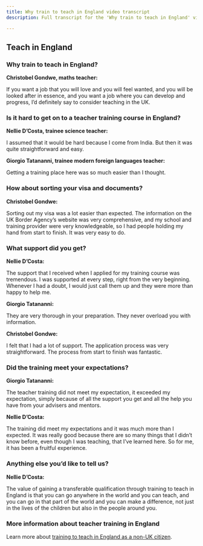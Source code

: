 ```yaml
---
title: Why train to teach in England video transcript
description: Full transcript for the 'Why train to teach in England' video.

---
```


## Teach in England

### Why train to teach in England?

**Christobel Gondwe, maths teacher:**

If you want a job that you will love and you will feel wanted, and you will be looked after in essence, and you want a job where you can develop and progress, I’d definitely say to consider teaching in the UK. 

### Is it hard to get on to a teacher training course in England? 

**Nellie D’Costa, trainee science teacher:** 

I assumed that it would be hard because I come from India. But then it was quite straightforward and easy. 

**Giorgio Tatananni, trainee modern foreign languages teacher:**

Getting a training place here was so much easier than I thought. 

### How about sorting your visa and documents? 

**Christobel Gondwe:** 

Sorting out my visa was a lot easier than expected. The information on the UK Border Agency’s website was very comprehensive, and my school and training provider were very knowledgeable, so I had people holding my hand from start to finish. It was very easy to do. 

### What support did you get? 

**Nellie D’Costa:** 

The support that I received when I applied for my training course was tremendous. I was supported at every step, right from the very beginning. Whenever I had a doubt, I would just call them up and they were more than happy to help me. 

**Giorgio Tatananni:** 

They are very thorough in your preparation. They never overload you with information. 

**Christobel Gondwe:** 

I felt that I had a lot of support. The application process was very straightforward. The process from start to finish was fantastic. 

### Did the training meet your expectations? 

**Giorgio Tatananni:** 

The teacher training did not meet my expectation, it exceeded my expectation, simply because of all the support you get and all the help you have from your advisers and mentors. 

**Nellie D’Costa:** 

The training did meet my expectations and it was much more than I expected. It was really good because there are so many things that I didn’t know before, even though I was teaching, that I’ve learned here. So for me, it has been a fruitful experience. 

### Anything else you’d like to tell us? 

**Nellie D’Costa:** 

The value of gaining a transferable qualification through training to teach in England is that you can go anywhere in the world and you can teach, and you can go in that part of the world and you can make a difference, not just in the lives of the children but also in the people around you.

### More information about teacher training in England

Learn more about [training to teach in England as a non-UK citizen](/non-uk-teachers/train-to-teach-in-england-as-an-international-student).

 

